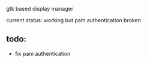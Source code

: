 gtk based display manager

current status: working but pam authentication broken

## todo:
- fix pam authentication
